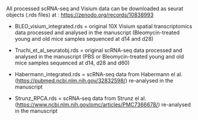 All processed scRNA-seq and Visium data can be downloaded as seurat objects (.rds files) at : https://zenodo.org/records/10838993

* BLEO_visium_integrated.rds = original 10X Visium spatial transcriptomics data processed and analysed in the manuscript (Bleomycin-treated young and old mice samples sequenced at d14 and d28)

* Truchi_et_al_seuratobj.rds = original scRNA-seq data processed and analysed in the manuscript (PBS or Bleomycin-treated young and old mice samples sequenced at d14, d28 and d60)

* Habermann_integrated.rds = scRNA-seq data from Habermann el al. (https://pubmed.ncbi.nlm.nih.gov/32832598/) re-analysed in the manuscript

* Strunz_RPCA.rds =  scRNA-seq data from Strunz el al. (https://www.ncbi.nlm.nih.gov/pmc/articles/PMC7366678/) re-analysed in the manuscript

 

